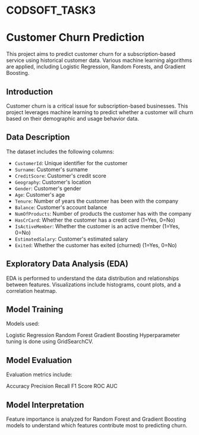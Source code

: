 # CODSOFT_TASK3

# Customer Churn Prediction

This project aims to predict customer churn for a subscription-based service using historical customer data. Various machine learning algorithms are applied, including Logistic Regression, Random Forests, and Gradient Boosting.

## Introduction

Customer churn is a critical issue for subscription-based businesses. This project leverages machine learning to predict whether a customer will churn based on their demographic and usage behavior data.

## Data Description

The dataset includes the following columns:
- `CustomerId`: Unique identifier for the customer
- `Surname`: Customer's surname
- `CreditScore`: Customer's credit score
- `Geography`: Customer's location
- `Gender`: Customer's gender
- `Age`: Customer's age
- `Tenure`: Number of years the customer has been with the company
- `Balance`: Customer's account balance
- `NumOfProducts`: Number of products the customer has with the company
- `HasCrCard`: Whether the customer has a credit card (1=Yes, 0=No)
- `IsActiveMember`: Whether the customer is an active member (1=Yes, 0=No)
- `EstimatedSalary`: Customer's estimated salary
- `Exited`: Whether the customer has exited (churned) (1=Yes, 0=No)

## Exploratory Data Analysis (EDA)
EDA is performed to understand the data distribution and relationships between features. Visualizations include histograms, count plots, and a correlation heatmap.

## Model Training
Models used:

Logistic Regression
Random Forest
Gradient Boosting
Hyperparameter tuning is done using GridSearchCV.

## Model Evaluation
Evaluation metrics include:

Accuracy
Precision
Recall
F1 Score
ROC AUC

## Model Interpretation
Feature importance is analyzed for Random Forest and Gradient Boosting models to understand which features contribute most to predicting churn.
